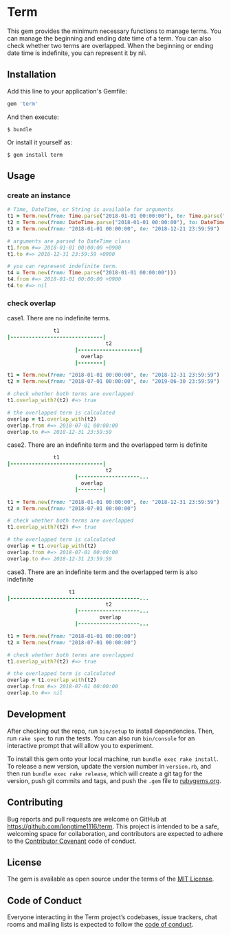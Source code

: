 # Term

This gem provides the minimum necessary functions to manage terms.
You can manage the beginning and ending date time of a term.
You can also check whether two terms are overlapped.
When the beginning or ending date time is indefinite, you can represent it by nil.

## Installation

Add this line to your application's Gemfile:

```ruby
gem 'term'
```

And then execute:

    $ bundle

Or install it yourself as:

    $ gem install term

## Usage

### create an instance

```ruby
# Time, DateTime, or String is available for arguments
t1 = Term.new(from: Time.parse("2018-01-01 00:00:00"), to: Time.parse("2018-12-31 23:59:59"))
t2 = Term.new(from: DateTime.parse("2018-01-01 00:00:00"), to: DateTime.parse("2018-12-31 23:59:59"))
t3 = Term.new(from: "2018-01-01 00:00:00", to: "2018-12-21 23:59:59")

# arguments are parsed to DateTime class
t1.from #=> 2018-01-01 00:00:00 +0900
t1.to #=> 2018-12-31 23:59:59 +0900

# you can represent indefinite term.
t4 = Term.new(from: Time.parse("2018-01-01 00:00:00")))
t4.from #=> 2018-01-01 00:00:00 +0900
t4.to #=> nil

```

### check overlap

case1. There are no indefinite terms.

```ruby
               t1
|------------------------------|
                                t2
                      |--------------------|
                        overlap
                      |--------|

t1 = Term.new(from: "2018-01-01 00:00:00", to: "2018-12-31 23:59:59")
t2 = Term.new(from: "2018-07-01 00:00:00", to: "2019-06-30 23:59:59")

# check whether both terms are overlapped
t1.overlap_with?(t2) #=> true

# the overlapped term is calculated
overlap = t1.overlap_with(t2)
overlap.from #=> 2018-07-01 00:00:00
overlap.to #=> 2018-12-31 23:59:59

```

case2. There are an indefinite term and the overlapped term is definite

```ruby
               t1
|------------------------------|
                                t2
                      |--------------------...
                        overlap
                      |--------|

t1 = Term.new(from: "2018-01-01 00:00:00", to: "2018-12-31 23:59:59")
t2 = Term.new(from: "2018-07-01 00:00:00")

# check whether both terms are overlapped
t1.overlap_with?(t2) #=> true

# the overlapped term is calculated
overlap = t1.overlap_with(t2)
overlap.from #=> 2018-07-01 00:00:00
overlap.to #=> 2018-12-31 23:59:59
```

case3. There are an indefinite term and the overlapped term is also indefinite

```ruby
                    t1
|------------------------------------------...
                                t2
                      |--------------------...
                              overlap
                      |--------------------...

t1 = Term.new(from: "2018-01-01 00:00:00")
t2 = Term.new(from: "2018-07-01 00:00:00")

# check whether both terms are overlapped
t1.overlap_with?(t2) #=> true

# the overlapped term is calculated
overlap = t1.overlap_with(t2)
overlap.from #=> 2018-07-01 00:00:00
overlap.to #=> nil
```

## Development

After checking out the repo, run `bin/setup` to install dependencies. Then, run `rake spec` to run the tests. You can also run `bin/console` for an interactive prompt that will allow you to experiment.

To install this gem onto your local machine, run `bundle exec rake install`. To release a new version, update the version number in `version.rb`, and then run `bundle exec rake release`, which will create a git tag for the version, push git commits and tags, and push the `.gem` file to [rubygems.org](https://rubygems.org).

## Contributing

Bug reports and pull requests are welcome on GitHub at https://github.com/longtime1116/term. This project is intended to be a safe, welcoming space for collaboration, and contributors are expected to adhere to the [Contributor Covenant](http://contributor-covenant.org) code of conduct.

## License

The gem is available as open source under the terms of the [MIT License](https://opensource.org/licenses/MIT).

## Code of Conduct

Everyone interacting in the Term project’s codebases, issue trackers, chat rooms and mailing lists is expected to follow the [code of conduct](https://github.com/longtime1116/term/blob/master/CODE_OF_CONDUCT.md).
